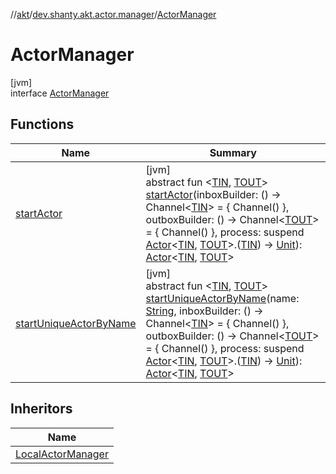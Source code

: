 //[akt](../../../index.md)/[dev.shanty.akt.actor.manager](../index.md)/[ActorManager](index.md)

# ActorManager

[jvm]\
interface [ActorManager](index.md)

## Functions

| Name | Summary |
|---|---|
| [startActor](start-actor.md) | [jvm]<br>abstract fun &lt;[TIN](start-actor.md), [TOUT](start-actor.md)&gt; [startActor](start-actor.md)(inboxBuilder: () -&gt; Channel&lt;[TIN](start-actor.md)&gt; = { Channel() }, outboxBuilder: () -&gt; Channel&lt;[TOUT](start-actor.md)&gt; = { Channel() }, process: suspend [Actor](../../dev.shanty.akt.actor/-actor/index.md)&lt;[TIN](start-actor.md), [TOUT](start-actor.md)&gt;.([TIN](start-actor.md)) -&gt; [Unit](https://kotlinlang.org/api/latest/jvm/stdlib/kotlin/-unit/index.html)): [Actor](../../dev.shanty.akt.actor/-actor/index.md)&lt;[TIN](start-actor.md), [TOUT](start-actor.md)&gt; |
| [startUniqueActorByName](start-unique-actor-by-name.md) | [jvm]<br>abstract fun &lt;[TIN](start-unique-actor-by-name.md), [TOUT](start-unique-actor-by-name.md)&gt; [startUniqueActorByName](start-unique-actor-by-name.md)(name: [String](https://kotlinlang.org/api/latest/jvm/stdlib/kotlin/-string/index.html), inboxBuilder: () -&gt; Channel&lt;[TIN](start-unique-actor-by-name.md)&gt; = { Channel() }, outboxBuilder: () -&gt; Channel&lt;[TOUT](start-unique-actor-by-name.md)&gt; = { Channel() }, process: suspend [Actor](../../dev.shanty.akt.actor/-actor/index.md)&lt;[TIN](start-unique-actor-by-name.md), [TOUT](start-unique-actor-by-name.md)&gt;.([TIN](start-unique-actor-by-name.md)) -&gt; [Unit](https://kotlinlang.org/api/latest/jvm/stdlib/kotlin/-unit/index.html)): [Actor](../../dev.shanty.akt.actor/-actor/index.md)&lt;[TIN](start-unique-actor-by-name.md), [TOUT](start-unique-actor-by-name.md)&gt; |

## Inheritors

| Name |
|---|
| [LocalActorManager](../../dev.shanty.akt.actor.manager.local/-local-actor-manager/index.md) |
